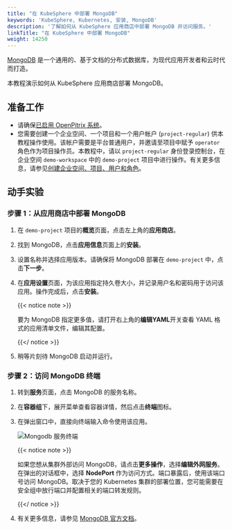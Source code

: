 ```yaml
---
title: "在 KubeSphere 中部署 MongoDB"
keywords: 'KubeSphere, Kubernetes, 安装, MongoDB'
description: '了解如何从 KubeSphere 应用商店中部署 MongoDB 并访问服务。'
linkTitle: "在 KubeSphere 中部署 MongoDB"
weight: 14250
---
```


[MongoDB](https://www.mongodb.com/) 是一个通用的、基于文档的分布式数据库，为现代应用开发者和云时代而打造。

本教程演示如何从 KubeSphere 应用商店部署 MongoDB。

## 准备工作

- 请确保[已启用 OpenPitrix 系统](../../../pluggable-components/app-store/)。
- 您需要创建一个企业空间、一个项目和一个用户帐户 (`project-regular`) 供本教程操作使用。该帐户需要是平台普通用户，并邀请至项目中赋予 `operator` 角色作为项目操作员。本教程中，请以 `project-regular` 身份登录控制台，在企业空间 `demo-workspace` 中的 `demo-project` 项目中进行操作。有关更多信息，请参见[创建企业空间、项目、用户和角色](../../../quick-start/create-workspace-and-project/)。

## 动手实验

### 步骤 1：从应用商店中部署 MongoDB

1. 在 `demo-project` 项目的**概览**页面，点击左上角的**应用商店**。

2. 找到 MongoDB，点击**应用信息**页面上的**安装**。

3. 设置名称并选择应用版本。请确保将 MongoDB 部署在 `demo-project` 中，点击**下一步**。

4. 在**应用设置**页面，为该应用指定持久卷大小，并记录用户名和密码用于访问该应用。操作完成后，点击**安装**。

   {{< notice note >}}

   要为 MongoDB 指定更多值，请打开右上角的**编辑YAML**开关查看 YAML 格式的应用清单文件，编辑其配置。

   {{</ notice >}}

5. 稍等片刻待 MongoDB 启动并运行。


### 步骤 2：访问 MongoDB 终端

1. 转到**服务**页面，点击 MongoDB 的服务名称。

2. 在**容器组**下，展开菜单查看容器详情，然后点击**终端**图标。

3. 在弹出窗口中，直接向终端输入命令使用该应用。

   ![Mongodb 服务终端](/images/docs/v3.x/zh-cn/appstore/built-in-apps/mongodb-app/mongodb-service-terminal-9.PNG)

   {{< notice note >}}

   如果您想从集群外部访问 MongoDB，请点击**更多操作**，选择**编辑外网服务**。在弹出的对话框中，选择 **NodePort** 作为访问方式。端口暴露后，使用该端口号访问 MongoDB。取决于您的 Kubernetes 集群的部署位置，您可能需要在安全组中放行端口并配置相关的端口转发规则。

   {{</ notice >}} 

4. 有关更多信息，请参见 [MongoDB 官方文档](https://docs.mongodb.com/manual/)。
